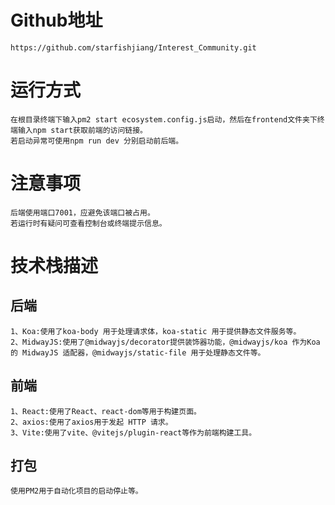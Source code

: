 # Github地址
    https://github.com/starfishjiang/Interest_Community.git

# 运行方式
    在根目录终端下输入pm2 start ecosystem.config.js启动，然后在frontend文件夹下终端输入npm start获取前端的访问链接。
    若启动异常可使用npm run dev 分别启动前后端。

# 注意事项
    后端使用端口7001，应避免该端口被占用。
    若运行时有疑问可查看控制台或终端提示信息。


# 技术栈描述

## 后端

    1、Koa:使用了koa-body 用于处理请求体，koa-static 用于提供静态文件服务等。
    2、MidwayJS:使用了@midwayjs/decorator提供装饰器功能，@midwayjs/koa 作为Koa 的 MidwayJS 适配器，@midwayjs/static-file 用于处理静态文件等。

## 前端

    1、React:使用了React、react-dom等用于构建页面。
    2、axios:使用了axios用于发起 HTTP 请求。
    3、Vite:使用了vite、@vitejs/plugin-react等作为前端构建工具。

## 打包
    使用PM2用于自动化项目的启动停止等。